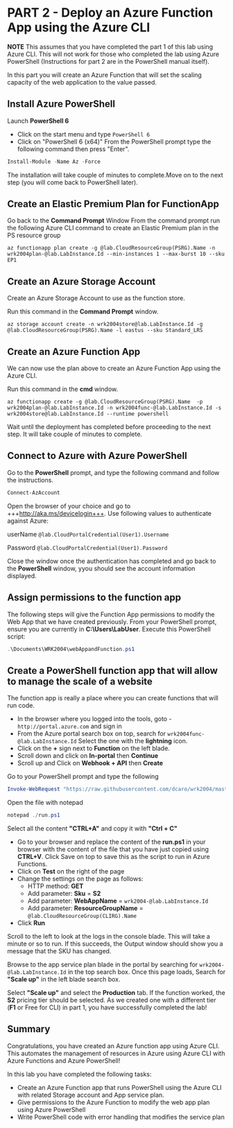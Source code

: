 # PART 2 - Deploy an Azure Function App using the Azure CLI

**NOTE** This assumes that you have completed the part 1 of this lab using Azure CLI. This will not work for those who completed the lab using Azure PowerShell (Instructions for part 2 are in the PowerShell manual itself).

In this part you will create an Azure Function that will set the scaling capacity of the web application to the value passed.

## Install Azure PowerShell
Launch **PowerShell 6**
- Click on the start menu and type `PowerShell 6`
- Click on "PowerShell 6 (x64)"
From the PowerShell prompt type the following command then press "Enter".

```PowerShell
Install-Module -Name Az -Force
```
The installation will take couple of minutes to complete.Move on to the next step (you will come back to PowerShell later).

## Create an Elastic Premium Plan for FunctionApp
Go back to the **Command Prompt** Window From the command prompt run the following Azure CLI command to create an Elastic Premium plan in the PS resource group

```CLI
az functionapp plan create -g @lab.CloudResourceGroup(PSRG).Name -n wrk2004plan-@lab.LabInstance.Id --min-instances 1 --max-burst 10 --sku EP1
```

## Create an Azure Storage Account
Create an Azure Storage Account to use as the function store.

Run this command in the **Command Prompt** window.
```CLI
az storage account create -n wrk2004store@lab.LabInstance.Id -g @lab.CloudResourceGroup(PSRG).Name -l eastus --sku Standard_LRS
```

## Create an Azure Function App
We can now use the plan above to create an Azure Function App using the Azure CLI.

Run this command in the **cmd** window.

```CLI
az functionapp create -g @lab.CloudResourceGroup(PSRG).Name  -p wrk2004plan-@lab.LabInstance.Id -n wrk2004func-@lab.LabInstance.Id -s wrk2004store@lab.LabInstance.Id --runtime powershell
```

Wait until the deployment has completed before proceeding to the next step. It will take couple of minutes to complete.

## Connect to Azure with Azure PowerShell 
Go to the **PowerShell** prompt, and type the following command and follow the instructions.

```PowerShell
Connect-AzAccount
```
Open the browser of your choice and go to +++http://aka.ms/devicelogin+++. Use following values to authenticate against Azure:

userName
    ```@lab.CloudPortalCredential(User1).Username```

Password
    ```@lab.CloudPortalCredential(User1).Password```

Close the window once the authentication has completed and go back to the **PowerShell** window, yyou should see the account information displayed.

## Assign permissions to the function app
The following steps will give the Function App permissions to modify the Web App that we have created previously.
From your PowerShell prompt, ensure you are currently in **C:\Users\LabUser**. Execute this PowerShell script:

```PowerShell
.\Documents\WRK2004\webAppandFunction.ps1
```

## Create a PowerShell function app that will allow to manage the scale of a website

The function app is really a place where you can create functions that will run code.
- In the browser where you logged into the tools, goto - `http://portal.azure.com` and sign in
- From the Azure portal search box on top, search for `wrk2004func-@lab.LabInstance.Id` Select the one with the **lightning** icon.
- Click on the **+** sign next to **Function** on the left blade.
- Scroll down and click on **In-portal** then **Continue**
- Scroll up and Click on **Webhook + API** then **Create**

Go to your PowerShell prompt and type the following

```PowerShell
Invoke-WebRequest "https://raw.githubusercontent.com/dcaro/wrk2004/master/run.ps1" -OutFile ./run.ps1
```

Open the file with notepad

```PowerShell
notepad ./run.ps1
```

Select all the content **"CTRL+A"** and copy it with **"Ctrl + C"**

- Go to your browser and replace the content of the **run.ps1** in your browser with the content of the file that you have just copied using **CTRL+V**. Click Save on top to save this as the script to run in Azure Functions.  
- Click on **Test** on the right of the page
- Change the settings on the page as follows:
  - HTTP method: **GET**
  - Add parameter: **Sku** = **S2**
  - Add parameter: **WebAppName** = `wrk2004-@lab.LabInstance.Id`
  - Add parameter: **ResourceGroupName** = `@lab.CloudResourceGroup(CLIRG).Name`
- Click **Run**

Scroll to the left to look at the logs in the console blade. This will take a minute or so to run. If this succeeds, the Output window should show you a message that the SKU has changed. 

Browse to the app service plan blade in the portal by searching for `wrk2004-@lab.LabInstance.Id` in the top search box. Once this page loads, Search for **"Scale up"** in the left blade search box. 

Select **"Scale up"** and select the **Production** tab. If the function worked, the **S2** pricing tier should be selected. As we created one with a different tier (**F1** or Free for CLI) in part 1, you have successfully completed the lab!

## Summary
Congratulations, you have created an  Azure function app using Azure CLI. This automates the management of resources in Azure using Azure CLI with Azure Functions and Azure PowerShell!

In this lab you have completed the following tasks:
- Create an Azure Function app that runs PowerShell using the Azure CLI with related Storage account and App service plan.
- Give permissions to the Azure Function to modify the web app plan using Azure PowerShell
- Write PowerShell code with error handling that modifies the service plan
